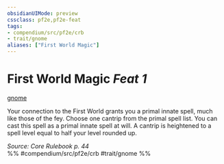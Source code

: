 ```yaml
---
obsidianUIMode: preview
cssclass: pf2e,pf2e-feat
tags:
- compendium/src/pf2e/crb
- trait/gnome
aliases: ["First World Magic"]
---
```

# First World Magic  *Feat 1*  
[gnome](../../Rules/traits/gnome.md)  


Your connection to the First World grants you a primal innate spell, much like those of the fey. Choose one cantrip from the primal spell list. You can cast this spell as a primal innate spell at will. A cantrip is heightened to a spell level equal to half your level rounded up.

*Source: Core Rulebook p. 44*  
%% #compendium/src/pf2e/crb #trait/gnome %%